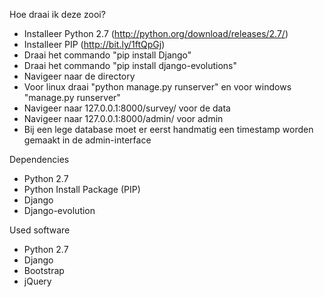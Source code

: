 Hoe draai ik deze zooi?
- Installeer Python 2.7 (http://python.org/download/releases/2.7/)
- Installeer PIP (http://bit.ly/1ftQpGj)
- Draai het commando "pip install Django"
- Draai het commando "pip install django-evolutions"
- Navigeer naar de directory
- Voor linux draai "python manage.py runserver" en voor windows "manage.py runserver"
- Navigeer naar 127.0.0.1:8000/survey/ voor de data
- Navigeer naar 127.0.0.1:8000/admin/ voor admin
- Bij een lege database moet er eerst handmatig een timestamp worden gemaakt in de admin-interface

Dependencies 
- Python 2.7
- Python Install Package (PIP)
- Django
- Django-evolution

Used software
- Python 2.7
- Django
- Bootstrap
- jQuery